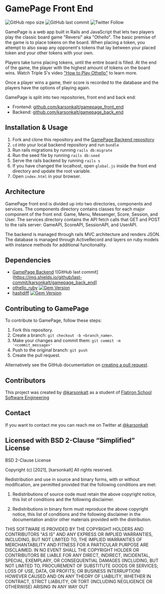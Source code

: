 # GamePage Front End
![GitHub repo size](https://img.shields.io/github/repo-size/karsonkalt/gamepage_front_end)
![GitHub last commit](https://img.shields.io/github/last-commit/karsonkalt/gamepage_front_end)
![Twitter Follow](https://img.shields.io/twitter/follow/karsonkalt?style=social)

GamePage is a web app built in Rails and JavaScript that lets two players play the classic board game "Reversi" aka "Othello". The basic premise of the game is to place tokens on the board. When placing a token, you attempt to also swap any opponent's tokens that lay between your placed token and your other tokens with your own.

Players take turns placing tokens, until the entire board is filled. At the end of the game, the player with the highest amount of tokens on the board wins. Watch Triple S's video ["How to Play Othello"](https://www.youtube.com/watch?v=xDnYEOsjZnM&ab_channel=TripleSGames) to learn more.

Once a player wins a game, their score is recorded to the database and the players have the options of playing again.

GamePage is split into two repositories, front end and back end:
- Frontend: [github.com/karsonkalt/gamepage_front_end](https://github.com/karsonkalt/gamepage_front_end)
- Backend: [github.com/karsonkalt/gamepage_back_end](https://github.com/karsonkalt/gamepage_back_end)


## Installation & Usage
1. Fork and clone this repository and the [GamePage Backend repository](https://github.com/karsonkalt/gamepage_back_end)
2. `cd` into your local backend repository and run `bundle`
3. Run rails migrations by running `rails db:migrate`
4. Run the seed file by running `rails db:seed`
5. Serve the rails backend by running `rails s`
6. If you have changed the localhost, open `global.js` inside the front end directory and update the root variable.
7. Open `index.html` in your browser.


## Architecture
GamePage front end is divided up into two directories, components and services. The components directory contains classes for each major component of the front end: Game, Menu, Messenger, Score, Session, and User. The services directory contains the API fetch calls that GET and POST to the rails server: GameAPI, ScoreAPI, SessionAPI, and UserAPI.

The backend is managed through rails MVC architecture and renders JSON. The database is managed through ActiveRecord and layers on ruby models with instance methods for additional funcitonality.


## Dependencies
- [GamePage Backend](https://github.com/karsonkalt/gamepage_back_end) ![GitHub last commit](https://img.shields.io/github/last-commit/karsonkalt/gamepage_back_end]
- [othello_ruby](https://rubygems.org/gems/othello_ruby/versions/0.1.0) [![Gem Version](https://badge.fury.io/rb/othello_ruby.svg)](https://badge.fury.io/rb/othello_ruby)
- [hashdiff](https://rubygems.org/gems/hashdiff) [![Gem Version](https://badge.fury.io/rb/hashdiff.svg)](https://badge.fury.io/rb/hashdiff)


## Contributing to GamePage
To contribute to GamePage, follow these steps:

1. Fork this repository.
2. Create a branch: `git checkout -b <branch_name>`.
3. Make your changes and commit them: `git commit -m '<commit_message>'`
4. Push to the original branch: `git push`
5. Create the pull request.

Alternatively see the GitHub documentation on [creating a pull request](https://help.github.com/en/github/collaborating-with-issues-and-pull-requests/creating-a-pull-request).


## Contributors
This project was created by [@karsonkalt](https://github.com/karsonkalt) as a student of [Flatiron School Software Engineering](https://flatironschool.com/)


## Contact
If you want to contact me you can reach me on Twitter at [@karsonkalt](http://www.twitter.com/karsonkalt)


## Licensed with BSD 2-Clause “Simplified” License
BSD 2-Clause License

Copyright (c) [2021], [karsonkalt]
All rights reserved.

Redistribution and use in source and binary forms, with or without modification, are permitted provided that the following conditions are met:

1. Redistributions of source code must retain the above copyright notice, this list of conditions and the following disclaimer.

2. Redistributions in binary form must reproduce the above copyright notice, this list of conditions and the following disclaimer in the documentation and/or other materials provided with the distribution.

THIS SOFTWARE IS PROVIDED BY THE COPYRIGHT HOLDERS AND CONTRIBUTORS "AS IS" AND ANY EXPRESS OR IMPLIED WARRANTIES, INCLUDING, BUT NOT LIMITED TO, THE IMPLIED WARRANTIES OF MERCHANTABILITY AND FITNESS FOR A PARTICULAR PURPOSE ARE DISCLAIMED. IN NO EVENT SHALL THE COPYRIGHT HOLDER OR CONTRIBUTORS BE LIABLE FOR ANY DIRECT, INDIRECT, INCIDENTAL, SPECIAL, EXEMPLARY, OR CONSEQUENTIAL DAMAGES (INCLUDING, BUT NOT LIMITED TO, PROCUREMENT OF SUBSTITUTE GOODS OR SERVICES; LOSS OF USE, DATA, OR PROFITS; OR BUSINESS INTERRUPTION) HOWEVER CAUSED AND ON ANY THEORY OF LIABILITY, WHETHER IN CONTRACT, STRICT LIABILITY, OR TORT (INCLUDING NEGLIGENCE OR OTHERWISE) ARISING IN ANY WAY OUT 